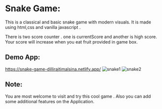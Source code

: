 
# Snake Game:
 
This is a classical and basic snake game with modern visuals.
It is made using html,css and vanilla javascript .

There is two score counter . one is currentScore and another is high score.
Your score will increase when you eat fruit provided in game box.

## Demo App:

https://snake-game-dillirajtimalsina.netlify.app/
![snake1](https://user-images.githubusercontent.com/92309333/212366214-bd187d79-c636-40da-889c-40fae1725ea2.png)
![snake2](https://user-images.githubusercontent.com/92309333/212366229-6ca86547-ac9c-43a6-98ca-8bcf595abbff.png)


## Note:
You are most welcome to visit and try this cool game . Also you can add some additional features on the Application. 
